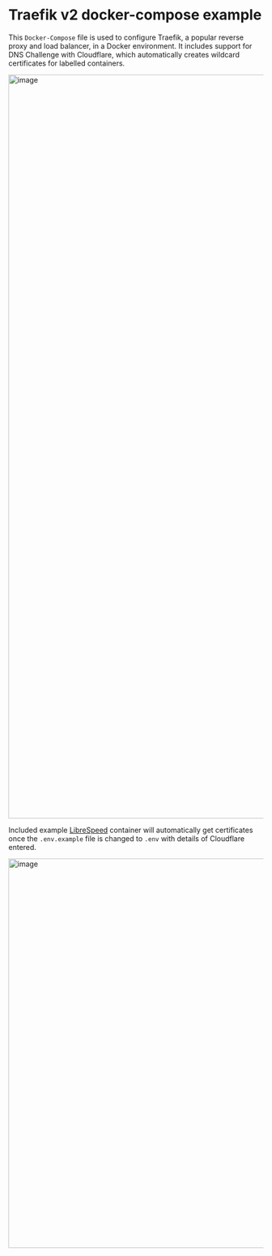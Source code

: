# Traefik v2 docker-compose example

This `Docker-Compose` file is used to configure Traefik, a popular reverse proxy and load balancer, in a Docker environment.
It includes support for DNS Challenge with Cloudflare, which automatically creates wildcard certificates for labelled containers.

<img width="1469" alt="image" src="https://user-images.githubusercontent.com/20583399/163053200-7ca3506a-eec0-4ec1-80d9-35645bf872f4.png">

Included example [LibreSpeed](https://github.com/librespeed/speedtest) container will automatically get certificates once the `.env.example` file is changed to `.env` with details of Cloudflare entered.

<img width="769" alt="image" src="https://user-images.githubusercontent.com/20583399/163053549-d759b3cd-6725-4151-b28c-90758a39d504.png">
